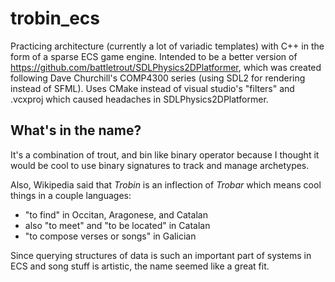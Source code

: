# trobin_ecs
Practicing architecture (currently a lot of variadic templates) with C++ in the form of a sparse ECS game engine. 
Intended to be a better version of https://github.com/battletrout/SDLPhysics2DPlatformer, which was created following Dave Churchill's COMP4300 series (using SDL2 for rendering instead of SFML). 
Uses CMake instead of visual studio's "filters" and .vcxproj which caused headaches in SDLPhysics2DPlatformer.

## What's in the name? 

It's a combination of trout, and bin like binary operator because I thought it would be cool to use binary signatures to track and manage archetypes.

Also, Wikipedia said that _Trobin_ is an inflection of _Trobar_ which means cool things in a couple languages:
- "to find" in Occitan, Aragonese, and Catalan
- also "to meet" and "to be located" in Catalan
- "to compose verses or songs" in Galician

Since querying structures of data is such an important part of systems in ECS and song stuff is artistic, the name seemed like a great fit.
